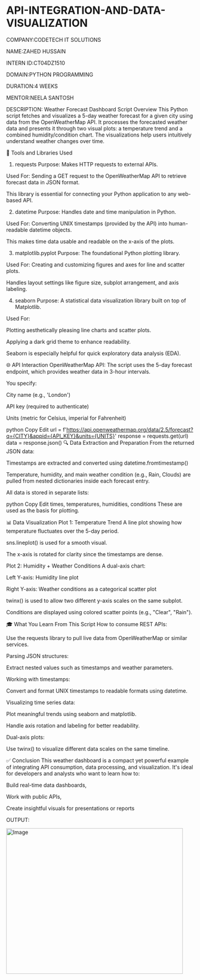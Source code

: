 # API-INTEGRATION-AND-DATA-VISUALIZATION

COMPANY:CODETECH IT SOLUTIONS

NAME:ZAHED HUSSAIN

INTERN ID:CT04DZ1510

DOMAIN:PYTHON PROGRAMMING

DURATION:4 WEEKS

MENTOR:NEELA SANTOSH

DESCRIPTION:
Weather Forecast Dashboard Script Overview
This Python script fetches and visualizes a 5-day weather forecast for a given city using data from the OpenWeatherMap API. It processes the forecasted weather data and presents it through two visual plots: a temperature trend and a combined humidity/condition chart. The visualizations help users intuitively understand weather changes over time.

🧰 Tools and Libraries Used
1. requests
Purpose: Makes HTTP requests to external APIs.

Used For: Sending a GET request to the OpenWeatherMap API to retrieve forecast data in JSON format.

This library is essential for connecting your Python application to any web-based API.

2. datetime
Purpose: Handles date and time manipulation in Python.

Used For: Converting UNIX timestamps (provided by the API) into human-readable datetime objects.

This makes time data usable and readable on the x-axis of the plots.

3. matplotlib.pyplot
Purpose: The foundational Python plotting library.

Used For: Creating and customizing figures and axes for line and scatter plots.

Handles layout settings like figure size, subplot arrangement, and axis labeling.

4. seaborn
Purpose: A statistical data visualization library built on top of Matplotlib.

Used For:

Plotting aesthetically pleasing line charts and scatter plots.

Applying a dark grid theme to enhance readability.

Seaborn is especially helpful for quick exploratory data analysis (EDA).

🌐 API Interaction
OpenWeatherMap API:
The script uses the 5-day forecast endpoint, which provides weather data in 3-hour intervals.

You specify:

City name (e.g., 'London')

API key (required to authenticate)

Units (metric for Celsius, imperial for Fahrenheit)

python
Copy
Edit
url = f'https://api.openweathermap.org/data/2.5/forecast?q={CITY}&appid={API_KEY}&units={UNITS}'
response = requests.get(url)
data = response.json()
🔍 Data Extraction and Preparation
From the returned JSON data:

Timestamps are extracted and converted using datetime.fromtimestamp()

Temperature, humidity, and main weather condition (e.g., Rain, Clouds) are pulled from nested dictionaries inside each forecast entry.

All data is stored in separate lists:

python
Copy
Edit
times, temperatures, humidities, conditions
These are used as the basis for plotting.

📊 Data Visualization
Plot 1: Temperature Trend
A line plot showing how temperature fluctuates over the 5-day period.

sns.lineplot() is used for a smooth visual.

The x-axis is rotated for clarity since the timestamps are dense.

Plot 2: Humidity + Weather Conditions
A dual-axis chart:

Left Y-axis: Humidity line plot

Right Y-axis: Weather conditions as a categorical scatter plot

twinx() is used to allow two different y-axis scales on the same subplot.

Conditions are displayed using colored scatter points (e.g., "Clear", "Rain").

🎓 What You Learn From This Script
How to consume REST APIs:

Use the requests library to pull live data from OpenWeatherMap or similar services.

Parsing JSON structures:

Extract nested values such as timestamps and weather parameters.

Working with timestamps:

Convert and format UNIX timestamps to readable formats using datetime.

Visualizing time series data:

Plot meaningful trends using seaborn and matplotlib.

Handle axis rotation and labeling for better readability.

Dual-axis plots:

Use twinx() to visualize different data scales on the same timeline.

✅ Conclusion
This weather dashboard is a compact yet powerful example of integrating API consumption, data processing, and visualization. It's ideal for developers and analysts who want to learn how to:

Build real-time data dashboards,

Work with public APIs,

Create insightful visuals for presentations or reports

OUTPUT:

<img width="473" height="389" alt="Image" src="https://github.com/user-attachments/assets/2a8b248e-83f9-4fc8-ad50-2b1c4b989075" />
